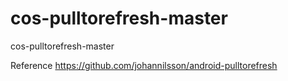 cos-pulltorefresh-master
========================

cos-pulltorefresh-master


Reference https://github.com/johannilsson/android-pulltorefresh
